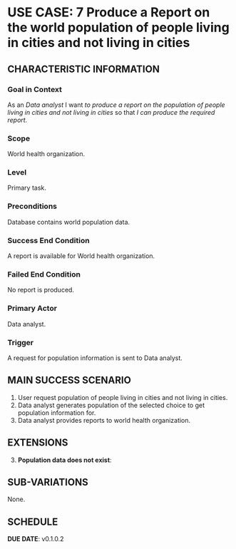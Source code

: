 # USE CASE: 7 Produce a Report on the world population of people living in cities and not living in cities

## CHARACTERISTIC INFORMATION

### Goal in Context

As an *Data analyst* I want *to produce a report on the population of people living in cities and not living in cities* so that *I can produce the required report.*

### Scope

World health organization.

### Level

Primary task.

### Preconditions

Database contains world population data.

### Success End Condition

A report is available for World health organization.

### Failed End Condition

No report is produced.

### Primary Actor

Data analyst.

### Trigger

A request for population information is sent to Data analyst.

## MAIN SUCCESS SCENARIO

1. User request population of people living in cities and not living in cities.
2. Data analyst generates population of the selected choice to get population information for.
3. Data analyst provides reports to world health organization.

## EXTENSIONS

3. **Population data does not exist**:
    

## SUB-VARIATIONS

None.

## SCHEDULE

**DUE DATE**: v0.1.0.2
